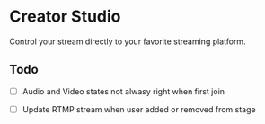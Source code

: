 # Creator Studio

Control your stream directly to your favorite streaming platform.

## Todo
- [ ] Audio and Video states not alwasy right when first join
- [ ] Update RTMP stream when user added or removed from stage

